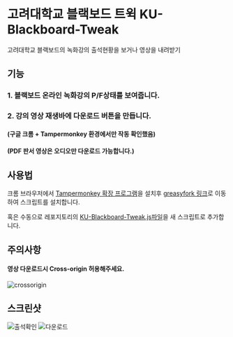 # 고려대학교 블랙보드 트윅 KU-Blackboard-Tweak
고려대학교 블랙보드의 녹화강의 출석현황을 보거나 영상을 내려받기


## 기능

### 1. 블랙보드 온라인 녹화강의 P/F상태를 보여줍니다.
### 2. 강의 영상 재생바에 다운로드 버튼을 만듭니다.  

#### (구글 크롬 + Tampermonkey 환경에서만 작동 확인했음)
#### (PDF 판서 영상은 오디오만 다운로드 가능합니다.)  


## 사용법

크롬 브라우저에서 [Tampermonkey 확장 프로그램](https://chrome.google.com/webstore/detail/tampermonkey/dhdgffkkebhmkfjojejmpbldmpobfkfo)을 설치후 
[greasyfork 링크](https://greasyfork.org/ko/scripts/451425-%EA%B3%A0%EB%A0%A4%EB%8C%80%ED%95%99%EA%B5%90-%EB%B8%94%EB%9E%99%EB%B3%B4%EB%93%9C-%ED%8A%B8%EC%9C%85)로 이동하여 스크립트를 설치합니다.

혹은 수동으로 레포지토리의 [KU-Blackboard-Tweak.js파일](https://github.com/medAndro/KU-Blackboard-Tweak/blob/main/KU-Blackboard-Tweak.js)을 새 스크립트로 추가합니다.   
  

## 주의사항

#### 영상 다운로드시 Cross-origin 허용해주세요.
![crossorigin](https://user-images.githubusercontent.com/88672474/229792209-265a9a9d-f574-4957-b02e-bc747cfc3dac.jpg)


## 스크린샷

 ![출석확인](https://user-images.githubusercontent.com/88672474/229791412-93b4a93e-b110-485f-af11-a80fd6f14664.png)
![다운로드](https://user-images.githubusercontent.com/88672474/229791420-e3db7462-5bbf-492c-945f-00fbdeb54abb.gif)
